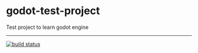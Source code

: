 # godot-test-project
Test project to learn godot engine 

---

[![build status](https://github.com/leutine/godot-test-project/actions/workflows/workflow.yml/badge.svg)](https://github.com/leutine/godot-test-project/actions/workflows/workflow.yml)